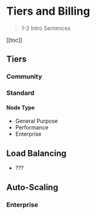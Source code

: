 # Tiers and Billing

> 1-2 Intro Sentences

[[toc]]

## Tiers

### Community

### Standard

#### Node Type

- General Purpose
- Performance
- Enterprise

## Load Balancing

- ???

## Auto-Scaling

### Enterprise
